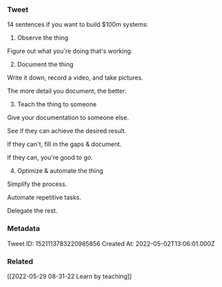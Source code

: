 ### Tweet
14 sentences if you want to build $100m systems:

1. Observe the thing

Figure out what you're doing that's working.

2. Document the thing

Write it down, record a video, and take pictures.

The more detail you document, the better.

3. Teach the thing to someone

Give your documentation to someone else.

See if they can achieve the desired result.

If they can't, fill in the gaps &amp; document.

If they can, you're good to go.

4. Optimize &amp; automate the thing

Simplify the process.

Automate repetitive tasks.

Delegate the rest.

### Metadata
Tweet ID: 1521113783220985856
Created At: 2022-05-02T13:06:01.000Z

### Related
[[2022-05-29 08-31-22 Learn by teaching]]

